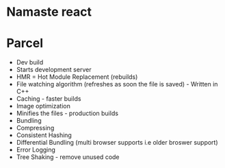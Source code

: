 # Namaste react

# Parcel

- Dev build
- Starts development server
- HMR = Hot Module Replacement (rebuilds)
- File watching algorithm (refreshes as soon the file is saved) - Written in C++
- Caching - faster builds
- Image optimization
- Minifies the files - production builds
- Bundling
- Compressing
- Consistent Hashing
- Differential Bundling (multi browser supports i.e older broswer support)
- Error Logging
- Tree Shaking - remove unused code
